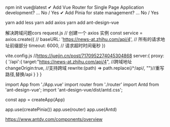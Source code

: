 npm init vue@latest
✔ Add Vue Router for Single Page Application development? … No / Yes
✔ Add Pinia for state management? … No / Yes

yarn add less
yarn add axios
yarn add  ant-design-vue



解决跨域问题cors
request.js
// 创建一个 axios 实例
const service = axios.create({
	// baseURL: 'https://news-at.zhihu.com/api/4', // 所有的请求地址前缀部分
	timeout: 6000, // 请求超时时间毫秒
})

vite.config.js
  //https://juejin.cn/post/7170952274045304868
  server:{
    proxy:{
       '/api':{
           target:"https://news-at.zhihu.com/api/4", //跨域地址
           changeOrigin:true, //支持跨域
           rewrite:(path) => path.replace(/^\/api/, "")//重写路径,替换/api
       }
    }
 }

import App from './App.vue'
import router from './router'
import Antd from 'ant-design-vue';
import 'ant-design-vue/dist/antd.css';

const app = createApp(App)

app.use(createPinia())
app.use(router)
app.use(Antd)

https://www.antdv.com/components/overview

